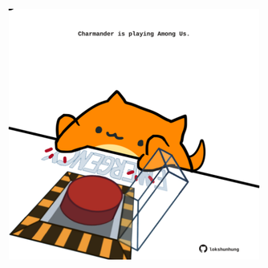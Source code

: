 <!-- built at 23/09/2023, 21:00:40 UTC -->
<p align="center">
  <img width="500" height="500" src="./ReadmeImage.svg">
</p>
